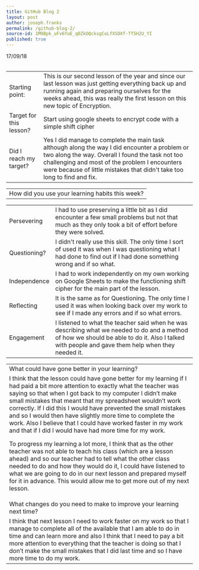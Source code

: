 ```yaml
---
title: GitHub Blog 2
layout: post
author: joseph.franks
permalink: /github-blog-2/
source-id: 1M9Bpk_uFv6YuE_qOZkOQcksgCoLfXSDXf-Tf5H2U_YI
published: true
---
```

<table>
  <tr class= "date">17/09/18</tr>
</table>  

<table class = "super-awesome-table">
  <tr>
    <td>Starting point:</td>
    <td>This is our second lesson of the year and since our last lesson was just getting everything back up and running again and preparing ourselves for the weeks ahead, this was really the first lesson on this new topic of Encryption.</td>
  </tr>
  <tr>
    <td>Target for this lesson?</td>
    <td>Start using google sheets to encrypt code with a simple shift cipher</td>
  </tr>
  <tr>
    <td>Did I reach my target? </td>
    <td>Yes I did manage to complete the main task although along the way I did encounter a problem or two along the way. Overall I found the task not too challenging and most of the problem I encounters were because of little mistakes that didn't take too long to find and fix.</td>
  </tr>
</table>


<table class = "main-table">
  <tr>
    <td>How did you use your learning habits this week?</td>
  </tr>
</table>

<table class = "super-awesome-table">
  <tr>
    <td>Persevering</td>
    <td>I had to use preserving a little bit as I did encounter a few small problems but not that much as they only took a bit of effort before they were solved.  </td>
  </tr>
  <tr>
    <td>Questioning?</td>
    <td>I didn't really use this skill. The only time I sort of used it was when I was questioning what I had done to find out if I had done something wrong and if so what.</td>
  </tr>
  <tr>
    <td>Independence</td>
    <td>I had to work independently on my own working on Google Sheets to make the functioning shift cipher for the main part of the lesson.</td>
  </tr>
  <tr>
    <td>Reflecting</td>
    <td>It is the same as for Questioning. The only time I used it was when looking back over my work to see if I made any errors and if so what errors.</td>
  </tr>
  <tr>
    <td>Engagement</td>
    <td>I listened to what the teacher said when he was describing what we needed to do and a method of how we should be able to do it. Also I talked with people and gave them help when they needed it. </td>
  </tr>
</table>  

<table class = "main-table">
  <tr>
    <td>What could have gone better in your learning?</td>
  </tr>
  <tr>
    <td>I think that the lesson could have gone better for my learning if I had paid a bit more attention to exactly what the teacher was saying so that when I got back to my computer I didn’t make small mistakes that meant that my spreadsheet wouldn’t work correctly. If I did this I would have prevented the small mistakes and so I would then have slightly more time to complete the work. Also I believe that I could have worked faster in my work and that if I did I would have had more time for my work.

To progress my learning a lot more, I think that as the other teacher was not able to teach his class (which are a lesson ahead) and so our teacher had to tell what the other class needed to do and how they would do it, I could have listened to what we are going to do in our next lesson and prepared myself for it in advance. This would allow me to get more out of my next lesson.</td>
  </tr>
  <tr>
    <td>What changes do you need to make to improve your learning next time?</td>
  </tr>
  <tr>
    <td>I think that next lesson I need to work faster on my work so that I manage to complete all of the available that I am able to do in time and can learn more and also I think that I need to pay a bit more attention to everything that the teacher is doing so that I don’t make the small mistakes that I did last time and so I have more time to do my work.</td>
  </tr>
</table>


